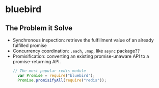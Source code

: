 # bluebird

## The Problem it Solve
- Synchronous inspection: retrieve the fulfillment value of an already fulfilled promise 
- Concurrency coordination: `.each`, `.map`, like `async` package??
- Promisification: converting an existing promise-unaware API to a promise-returning API.
  ```javascript
  // The most popular redis module
    var Promise = require("bluebird");
    Promise.promisifyAll(require("redis"));
  ```